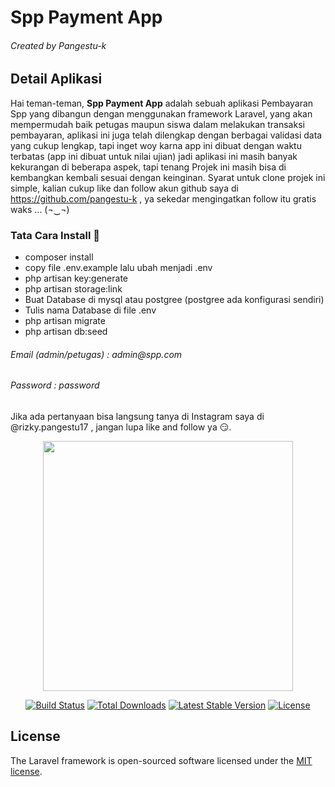 <h1>Spp Payment App</h1>
<h6 class="text-gray">Created by Pangestu-k</h6>

## Detail Aplikasi

Hai teman-teman, <b>Spp Payment App</b> adalah sebuah aplikasi Pembayaran Spp yang dibangun dengan menggunakan framework Laravel, yang akan mempermudah baik petugas maupun siswa dalam melakukan transaksi pembayaran, aplikasi ini juga telah dilengkap dengan berbagai validasi data yang cukup lengkap, tapi inget woy karna app ini dibuat dengan waktu terbatas (app ini dibuat untuk nilai ujian) jadi aplikasi ini masih banyak kekurangan di beberapa aspek, tapi tenang Projek ini masih bisa di kembangkan kembali sesuai dengan keinginan. Syarat untuk clone projek ini simple, kalian cukup like dan follow akun github saya di https://github.com/pangestu-k , ya sekedar mengingatkan follow itu gratis waks ... (¬‿¬)


<h3>Tata Cara Install 🌱</h3>

- composer install
- copy file .env.example lalu ubah menjadi .env
- php artisan key:generate
- php artisan storage:link 
- Buat Database di mysql atau postgree (postgree ada konfigurasi sendiri)
- Tulis nama Database di file .env
- php artisan migrate
- php artisan db:seed 

<h6 class="text-gray">Email (admin/petugas) : admin@spp.com</h6>
<h6 class="text-gray">Password	            : password</h6> 


Jika ada pertanyaan bisa langsung tanya di Instagram saya di @rizky.pangestu17 , jangan lupa like and follow ya 😏.


<p align="center"><a href="https://laravel.com" target="_blank"><img src="https://raw.githubusercontent.com/laravel/art/master/logo-lockup/5%20SVG/2%20CMYK/1%20Full%20Color/laravel-logolockup-cmyk-red.svg" width="400"></a></p>

<p align="center">
<a href="https://travis-ci.org/laravel/framework"><img src="https://travis-ci.org/laravel/framework.svg" alt="Build Status"></a>
<a href="https://packagist.org/packages/laravel/framework"><img src="https://img.shields.io/packagist/dt/laravel/framework" alt="Total Downloads"></a>
<a href="https://packagist.org/packages/laravel/framework"><img src="https://img.shields.io/packagist/v/laravel/framework" alt="Latest Stable Version"></a>
<a href="https://packagist.org/packages/laravel/framework"><img src="https://img.shields.io/packagist/l/laravel/framework" alt="License"></a>
</p>

## License

The Laravel framework is open-sourced software licensed under the [MIT license](https://opensource.org/licenses/MIT).

